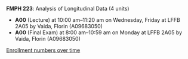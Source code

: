 **FMPH 223**: Analysis of Longitudinal Data (4 units)

- **A00** (Lecture) at 10:00 am–11:20 am on Wednesday, Friday at LFFB 2A05 by Vaida, Florin (A09683050)
- **A00** (Final Exam) at 8:00 am–10:59 am on Monday at LFFB 2A05 by Vaida, Florin (A09683050)

[Enrollment numbers over time](./FMPH223.tsv)
